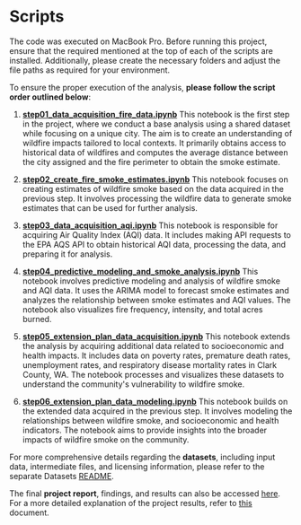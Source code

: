 # Scripts

The code was executed on MacBook Pro. Before running this project, ensure that the required mentioned at the top of each of the scripts are installed. Additionally, please create the necessary folders and adjust the file paths as required for your environment.

To ensure the proper execution of the analysis, **please follow the script order outlined below**:

1. [**step01_data_acquisition_fire_data.ipynb**](../src/step01_data_acquisition_fire_data.ipynb)
This notebook is the first step in the project, where we conduct a base analysis using a shared dataset while focusing on a unique city. The aim is to create an understanding of wildfire impacts tailored to local contexts. It primarily obtains access to historical data of wildfires and computes the average distance between the city assigned and the fire perimeter to obtain the smoke estimate.

2. [**step02_create_fire_smoke_estimates.ipynb**](../src/step02_create_fire_smoke_estimates.ipynb)
This notebook focuses on creating estimates of wildfire smoke based on the data acquired in the previous step. It involves processing the wildfire data to generate smoke estimates that can be used for further analysis.

3.  [**step03_data_acquisition_aqi.ipynb**](../src/step03_data_acquisition_aqi.ipynb)
This notebook is responsible for acquiring Air Quality Index (AQI) data. It includes making API requests to the EPA AQS API to obtain historical AQI data, processing the data, and preparing it for analysis.

4. [**step04_predictive_modeling_and_smoke_analysis.ipynb**](../src/step04_predictive_modeling_and_smoke_analysis.ipynb)
This notebook involves predictive modeling and analysis of wildfire smoke and AQI data. It uses the ARIMA model to forecast smoke estimates and analyzes the relationship between smoke estimates and AQI values. The notebook also visualizes fire frequency, intensity, and total acres burned.

5. [**step05_extension_plan_data_acquisition.ipynb**](../src/step05_extension_plan_data_acquisition.ipynb)
This notebook extends the analysis by acquiring additional data related to socioeconomic and health impacts. It includes data on poverty rates, premature death rates, unemployment rates, and respiratory disease mortality rates in Clark County, WA. The notebook processes and visualizes these datasets to understand the community's vulnerability to wildfire smoke.

6.  [**step06_extension_plan_data_modeling.ipynb**](../src/step06_extension_plan_data_modeling.ipynb)
This notebook builds on the extended data acquired in the previous step. It involves modeling the relationships between wildfire smoke, and socioeconomic and health indicators. The notebook aims to provide insights into the broader impacts of wildfire smoke on the community.

For more comprehensive details regarding the **datasets**, including input data, intermediate files, and licensing information, please refer to the separate Datasets [README](../data/README.md).

The final **project report**, findings, and results can also be accessed [here](../doc/main_project_report.pdf). For a more detailed explanation of the project results, refer to [this](../doc/methodology_and_results.pdf) document.